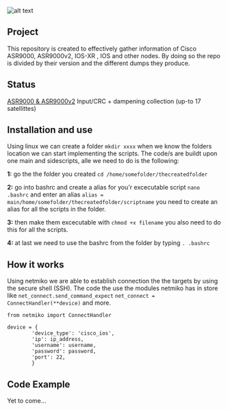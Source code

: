 ![alt text](https://imgur.com/LxImKqy.png)

## Project
This repository is created to effectively gather information of Cisco ASR9000, ASR9000v2, IOS-XR , IOS and other nodes. By doing so the repo is divided by their version and the different dumps they produce. 

## Status 
[ASR9000 & ASR9000v2](https://github.com/Sebhol95/Simplify_NetOps/tree/master/ASR9000_ASR9000v2/Input_CRC_and_dampening) Input/CRC + dampening collection (up-to 17 satellittes)

## Installation and use
Using linux we can create a folder ```mkdir xxxx``` when we know the folders location we can start implementing the scripts. The code/s are buildt upon one main and sidescripts, alle we need to do is the following: 

**1:** go the the folder you created ```cd /home/somefolder/thecreatedfolder```

**2:** go into bashrc and create a alias for you'r excecutable script ```nano .bashrc``` and enter an alias ```alias = main/home/somefolder/thecreatedfolder/scriptname``` you need to create an alias for all the scripts in the folder. 

**3:** then make them excecutable with ```chmod +x filename``` you also need to do this for all the scripts.

**4:** at last we need to use the bashrc from the folder by typing ```. .bashrc```

## How it works
Using netmiko we are able to establish connection the the targets by using the secure shell (SSH). The code the use the modules netmiko has in store like ```net_connect.send_command_expect``` ```net_connect = ConnectHandler(**device)``` and more. 
```
from netmiko import ConnectHandler

device = {
        'device_type': 'cisco_ios',
        'ip': ip_address,
        'username': username,
        'password': password,
        'port': 22,
        }
```

## Code Example
Yet to come...

